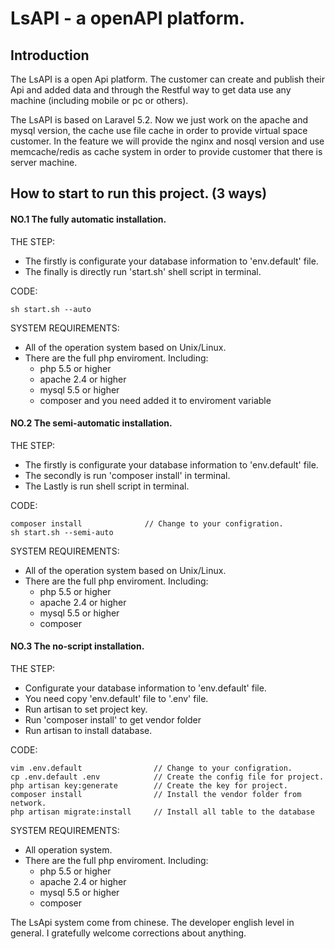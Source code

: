LsAPI - a openAPI platform.
====
Introduction
----
The LsAPI is a open Api platform. The customer can create and publish their Api and added data and through the Restful way to get data use any machine (including mobile or pc or others).

The LsAPI is based on Laravel 5.2. Now we just work on the apache and mysql version, the cache use file cache in order to provide virtual space customer. In the feature we will provide the nginx and nosql version and use memcache/redis as cache system in order to provide customer that there is server machine.

How to start to run this project. (3 ways)
----
#### NO.1 The fully automatic installation.
THE STEP: 

* The firstly is configurate your database information to 'env.default' file.
* The finally is directly run 'start.sh' shell script in terminal.
  
CODE:

    sh start.sh --auto
  
SYSTEM REQUIREMENTS: 

  * All of the operation system based on Unix/Linux.
  * There are the full php enviroment. Including:
    * php 5.5 or higher
    * apache 2.4 or higher
    * mysql 5.5 or higher
    * composer and you need added it to enviroment variable

#### NO.2 The semi-automatic installation.
THE STEP:

* The firstly is configurate your database information to 'env.default' file.
* The secondly is run 'composer install' in terminal.
* The Lastly is run shell script in terminal.

CODE:
    
    composer install              // Change to your configration.
    sh start.sh --semi-auto
    
SYSTEM REQUIREMENTS: 

  * All of the operation system based on Unix/Linux.
  * There are the full php enviroment. Including:
    * php 5.5 or higher
    * apache 2.4 or higher
    * mysql 5.5 or higher
    * composer

#### NO.3 The no-script installation.
THE STEP:

* Configurate your database information to 'env.default' file.
* You need copy 'env.default' file to '.env' file.
* Run artisan to set project key.
* Run 'composer install' to get vendor folder
* Run artisan to install database.

CODE:
    
    vim .env.default                // Change to your configration.
    cp .env.default .env            // Create the config file for project.
    php artisan key:generate        // Create the key for project.
    composer install                // Install the vendor folder from network.
    php artisan migrate:install     // Install all table to the database
    
SYSTEM REQUIREMENTS: 

  * All operation system.
  * There are the full php enviroment. Including:
    * php 5.5 or higher
    * apache 2.4 or higher
    * mysql 5.5 or higher
    * composer

The LsApi system come from chinese. The developer english level in general. I gratefully welcome corrections about anything.
